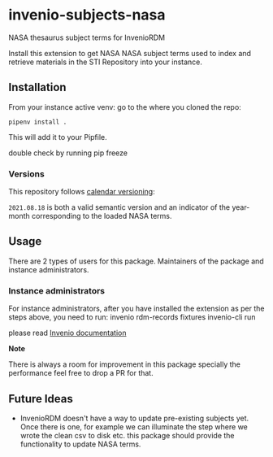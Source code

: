 # invenio-subjects-nasa

NASA thesaurus subject terms for InvenioRDM

Install this extension to get NASA NASA subject terms used to index and retrieve materials in the STI Repository into your instance.

## Installation

From your instance active venv:
go to the where you cloned the repo:

    pipenv install .

This will add it to your Pipfile.

double check by running
pip freeze

### Versions

This repository follows [calendar versioning](https://calver.org/):

`2021.08.18` is both a valid semantic version and an indicator of the year-month corresponding to the loaded NASA terms.


## Usage

There are 2 types of users for this package. Maintainers of the package and instance administrators.

### Instance administrators

For instance administrators, after you have installed the extension as per the steps above, you need to run:
invenio rdm-records fixtures
invenio-cli run

please read [Invenio documentation](https://inveniordm.docs.cern.ch/customize/vocabularies/subjects/)

**Note**

There is always a room for improvement in this package specially the performance feel free to drop a PR for that.


## Future Ideas

- InvenioRDM doesn't have a way to update pre-existing subjects yet. Once there is one, for example we can illuminate the step where we wrote the clean csv to disk etc.
  this package should provide the functionality to update NASA terms.